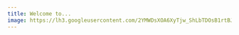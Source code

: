 ```yaml
---
title: Welcome to...
image: https://lh3.googleusercontent.com/2YMWDsXOA6XyTjw_ShLbTDOsB1rtBJtJz_CCzxTYWtXn7ncCqC8703xAUrRgWaQYJtFxxXyfZJlbhjBd_ZyGGf28VHJZAGV0iFuasdCgPYPXdeSkgN-dr1E9YvMguqfn054At0mAK_DyrKjvdwPIruCetJ-Utxmw1dfmuP46aeO-oHqCypMHKprR0rBMg66SblkjI4ywk4H2ClhK5FICPEjx8sopvvOih5L9Gwrpi9EIIUcNVduv9cEtDgGHRpjY167Ji3ucCJC2nOQnF0-6Omc_1H09hC4gMnpXRvlWSqBgaOcJi7bs4YfAGfApeqq9PrvvFhYe6Doz8nSfKbPLjJNX4g8YA5Q_MXZswEz_W78Kt_q7PjKeHPGWmH2SytB9U-IywkS9FDrJTUFg6vBReNzMrVvUqydCKdEDJ7w_LfhQz-kDeequncpbGlRBYLSuMJES5uDEOoV3l59rzJnY-XqTtdWpz-tXWPMqvTMDPqqb5whIHmxkU594SD1MkDTZzziJXtcul21kJhAMV4C0dpl6vuD6TzrzOahczYPQBHanT8WisiFTjRH7arRSKBt8pHA9DYxyQsb_OUIkXDfRiqBc1r5nkOqIW0yvb1lZPMBmW3sq=w1135-h638-no
---
```

